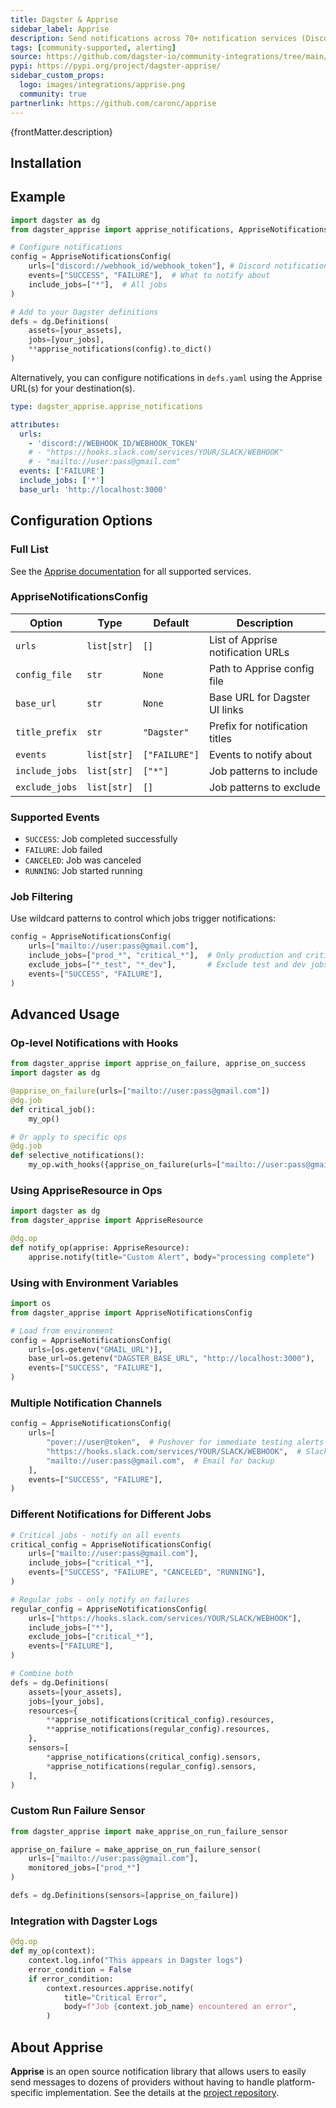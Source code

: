 ```yaml
---
title: Dagster & Apprise
sidebar_label: Apprise
description: Send notifications across 70+ notification services (Discord, Telegram, Jira, email, and more) from Dagster using the Apprise library.
tags: [community-supported, alerting]
source: https://github.com/dagster-io/community-integrations/tree/main/libraries/dagster-apprise
pypi: https://pypi.org/project/dagster-apprise/
sidebar_custom_props:
  logo: images/integrations/apprise.png
  community: true
partnerlink: https://github.com/caronc/apprise
---
```


<p>{frontMatter.description}</p>

## Installation

<PackageInstallInstructions packageName="dagster-apprise" />

## Example

```python
import dagster as dg
from dagster_apprise import apprise_notifications, AppriseNotificationsConfig

# Configure notifications
config = AppriseNotificationsConfig(
    urls=["discord://webhook_id/webhook_token"], # Discord notification, details should be secure
    events=["SUCCESS", "FAILURE"],  # What to notify about
    include_jobs=["*"],  # All jobs
)

# Add to your Dagster definitions
defs = dg.Definitions(
    assets=[your_assets],
    jobs=[your_jobs],
    **apprise_notifications(config).to_dict()
)
```

Alternatively, you can configure notifications in `defs.yaml` using the Apprise URL(s) for your destination(s).

```yaml
type: dagster_apprise.apprise_notifications

attributes:
  urls:
    - 'discord://WEBHOOK_ID/WEBHOOK_TOKEN'
    # - "https://hooks.slack.com/services/YOUR/SLACK/WEBHOOK"
    # - "mailto://user:pass@gmail.com"
  events: ['FAILURE']
  include_jobs: ['*']
  base_url: 'http://localhost:3000'
```

## Configuration Options

### Full List

See the [Apprise documentation](https://github.com/caronc/apprise/wiki) for all supported services.

### AppriseNotificationsConfig

| Option         | Type        | Default       | Description                       |
| -------------- | ----------- | ------------- | --------------------------------- |
| `urls`         | `list[str]` | `[]`          | List of Apprise notification URLs |
| `config_file`  | `str`       | `None`        | Path to Apprise config file       |
| `base_url`     | `str`       | `None`        | Base URL for Dagster UI links     |
| `title_prefix` | `str`       | `"Dagster"`   | Prefix for notification titles    |
| `events`       | `list[str]` | `["FAILURE"]` | Events to notify about            |
| `include_jobs` | `list[str]` | `["*"]`       | Job patterns to include           |
| `exclude_jobs` | `list[str]` | `[]`          | Job patterns to exclude           |

### Supported Events

- `SUCCESS`: Job completed successfully
- `FAILURE`: Job failed
- `CANCELED`: Job was canceled
- `RUNNING`: Job started running

### Job Filtering

Use wildcard patterns to control which jobs trigger notifications:

```python
config = AppriseNotificationsConfig(
    urls=["mailto://user:pass@gmail.com"],
    include_jobs=["prod_*", "critical_*"],  # Only production and critical jobs
    exclude_jobs=["*_test", "*_dev"],       # Exclude test and dev jobs
    events=["SUCCESS", "FAILURE"],
)
```

## Advanced Usage

### Op-level Notifications with Hooks

```python
from dagster_apprise import apprise_on_failure, apprise_on_success
import dagster as dg

@apprise_on_failure(urls=["mailto://user:pass@gmail.com"])
@dg.job
def critical_job():
    my_op()

# Or apply to specific ops
@dg.job
def selective_notifications():
    my_op.with_hooks({apprise_on_failure(urls=["mailto://user:pass@gmail.com"])})()
```

### Using AppriseResource in Ops

```python
import dagster as dg
from dagster_apprise import AppriseResource

@dg.op
def notify_op(apprise: AppriseResource):
    apprise.notify(title="Custom Alert", body="processing complete")
```

### Using with Environment Variables

```python
import os
from dagster_apprise import AppriseNotificationsConfig

# Load from environment
config = AppriseNotificationsConfig(
    urls=[os.getenv("GMAIL_URL")],
    base_url=os.getenv("DAGSTER_BASE_URL", "http://localhost:3000"),
    events=["SUCCESS", "FAILURE"],
)
```

### Multiple Notification Channels

```python
config = AppriseNotificationsConfig(
    urls=[
        "pover://user@token",  # Pushover for immediate testing alerts
        "https://hooks.slack.com/services/YOUR/SLACK/WEBHOOK",  # Slack for team
        "mailto://user:pass@gmail.com",  # Email for backup
    ],
    events=["SUCCESS", "FAILURE"],
)
```

### Different Notifications for Different Jobs

```python
# Critical jobs - notify on all events
critical_config = AppriseNotificationsConfig(
    urls=["mailto://user:pass@gmail.com"],
    include_jobs=["critical_*"],
    events=["SUCCESS", "FAILURE", "CANCELED", "RUNNING"],
)

# Regular jobs - only notify on failures
regular_config = AppriseNotificationsConfig(
    urls=["https://hooks.slack.com/services/YOUR/SLACK/WEBHOOK"],
    include_jobs=["*"],
    exclude_jobs=["critical_*"],
    events=["FAILURE"],
)

# Combine both
defs = dg.Definitions(
    assets=[your_assets],
    jobs=[your_jobs],
    resources={
        **apprise_notifications(critical_config).resources,
        **apprise_notifications(regular_config).resources,
    },
    sensors=[
        *apprise_notifications(critical_config).sensors,
        *apprise_notifications(regular_config).sensors,
    ],
)
```

### Custom Run Failure Sensor

```python
from dagster_apprise import make_apprise_on_run_failure_sensor

apprise_on_failure = make_apprise_on_run_failure_sensor(
    urls=["mailto://user:pass@gmail.com"],
    monitored_jobs=["prod_*"]
)

defs = dg.Definitions(sensors=[apprise_on_failure])
```

### Integration with Dagster Logs

```python
@dg.op
def my_op(context):
    context.log.info("This appears in Dagster logs")
    error_condition = False
    if error_condition:
        context.resources.apprise.notify(
            title="Critical Error",
            body=f"Job {context.job_name} encountered an error",
        )
```

## About Apprise

**Apprise** is an open source notification library that allows users to easily send messages to dozens of providers without having to handle platform-specific implementation. See the details at the [project repository](https://github.com/caronc/apprise).
